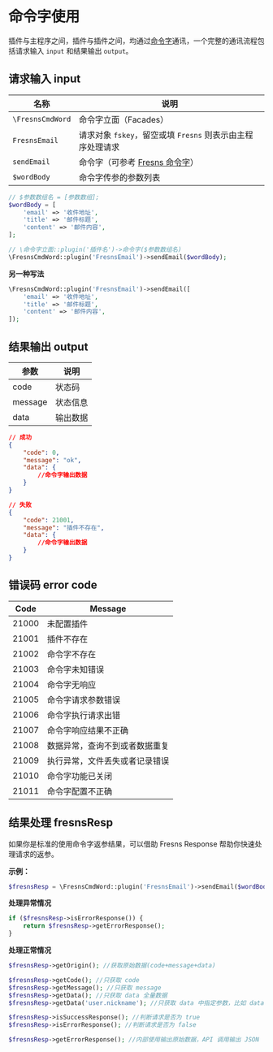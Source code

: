 # 命令字使用

插件与主程序之间，插件与插件之间，均通过[命令字](https://github.com/fresns/cmd-word-manager)通讯，一个完整的通讯流程包括请求输入 `input` 和结果输出 `output`。

## 请求输入 input

| 名称 | 说明 |
| --- | --- |
| `\FresnsCmdWord` | 命令字立面（Facades） |
| `FresnsEmail` | 请求对象 `fskey`，留空或填 `Fresns` 则表示由主程序处理请求 |
| `sendEmail` | 命令字（可参考 [Fresns 命令字](https://docs.fresns.com/zh-hans/open-source/supports/cmd-words/basic.html)） |
| `$wordBody` | 命令字传参的参数列表 |

```php
// $参数数组名 = [参数数组];
$wordBody = [
    'email' => '收件地址',
    'title' => '邮件标题',
    'content' => '邮件内容',
];

// \命令字立面::plugin('插件名')->命令字($参数数组名)
\FresnsCmdWord::plugin('FresnsEmail')->sendEmail($wordBody);
```

**另一种写法**

```php
\FresnsCmdWord::plugin('FresnsEmail')->sendEmail([
    'email' => '收件地址',
    'title' => '邮件标题',
    'content' => '邮件内容',
]);
```

## 结果输出 output

| 参数 | 说明 |
| --- | --- |
| code | 状态码 |
| message | 状态信息 |
| data | 输出数据 |

```json
// 成功
{
    "code": 0,
    "message": "ok",
    "data": {
        //命令字输出数据
    }
}

// 失败
{
    "code": 21001,
    "message": "插件不存在",
    "data": {
        //命令字输出数据
    }
}
```

## 错误码 error code

| Code | Message |
| --- | --- |
| 21000 | 未配置插件 |
| 21001 | 插件不存在 |
| 21002 | 命令字不存在 |
| 21003 | 命令字未知错误 |
| 21004 | 命令字无响应 |
| 21005 | 命令字请求参数错误 |
| 21006 | 命令字执行请求出错 |
| 21007 | 命令字响应结果不正确 |
| 21008 | 数据异常，查询不到或者数据重复 |
| 21009 | 执行异常，文件丢失或者记录错误 |
| 21010 | 命令字功能已关闭 |
| 21011 | 命令字配置不正确 |

## 结果处理 fresnsResp

如果你是标准的使用命令字返参结果，可以借助 Fresns Response 帮助你快速处理请求的返参。

**示例：**
```php
$fresnsResp = \FresnsCmdWord::plugin('FresnsEmail')->sendEmail($wordBody);
```

**处理异常情况**
```php
if ($fresnsResp->isErrorResponse()) {
    return $fresnsResp->getErrorResponse();
}
```

**处理正常情况**
```php
$fresnsResp->getOrigin(); //获取原始数据(code+message+data)

$fresnsResp->getCode(); //只获取 code
$fresnsResp->getMessage(); //只获取 message
$fresnsResp->getData(); //只获取 data 全量数据
$fresnsResp->getData('user.nickname'); //只获取 data 中指定参数，比如 data.user.nickname

$fresnsResp->isSuccessResponse(); //判断请求是否为 true
$fresnsResp->isErrorResponse(); //判断请求是否为 false

$fresnsResp->getErrorResponse(); //内部使用输出原始数据，API 调用输出 JSON
```

